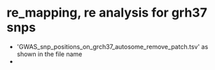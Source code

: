 # re_mapping, re analysis for grh37 snps
* 'GWAS_snp_positions_on_grch37_autosome_remove_patch.tsv' as shown in the file name
*